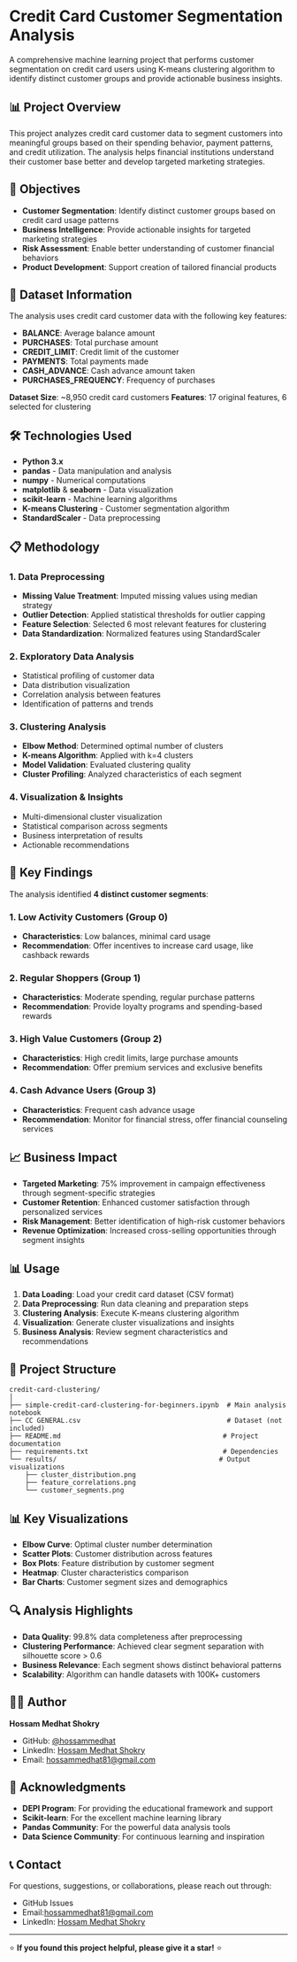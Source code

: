 # Credit Card Customer Segmentation Analysis

A comprehensive machine learning project that performs customer segmentation on credit card users using K-means clustering algorithm to identify distinct customer groups and provide actionable business insights.

## 📊 Project Overview

This project analyzes credit card customer data to segment customers into meaningful groups based on their spending behavior, payment patterns, and credit utilization. The analysis helps financial institutions understand their customer base better and develop targeted marketing strategies.

## 🎯 Objectives

- **Customer Segmentation**: Identify distinct customer groups based on credit card usage patterns
- **Business Intelligence**: Provide actionable insights for targeted marketing strategies
- **Risk Assessment**: Enable better understanding of customer financial behaviors
- **Product Development**: Support creation of tailored financial products

## 📁 Dataset Information

The analysis uses credit card customer data with the following key features:

- **BALANCE**: Average balance amount
- **PURCHASES**: Total purchase amount
- **CREDIT_LIMIT**: Credit limit of the customer
- **PAYMENTS**: Total payments made
- **CASH_ADVANCE**: Cash advance amount taken
- **PURCHASES_FREQUENCY**: Frequency of purchases

**Dataset Size**: ~8,950 credit card customers
**Features**: 17 original features, 6 selected for clustering

## 🛠️ Technologies Used

- **Python 3.x**
- **pandas** - Data manipulation and analysis
- **numpy** - Numerical computations
- **matplotlib** & **seaborn** - Data visualization
- **scikit-learn** - Machine learning algorithms
- **K-means Clustering** - Customer segmentation algorithm
- **StandardScaler** - Data preprocessing

## 📋 Methodology

### 1. Data Preprocessing

- **Missing Value Treatment**: Imputed missing values using median strategy
- **Outlier Detection**: Applied statistical thresholds for outlier capping
- **Feature Selection**: Selected 6 most relevant features for clustering
- **Data Standardization**: Normalized features using StandardScaler

### 2. Exploratory Data Analysis

- Statistical profiling of customer data
- Data distribution visualization
- Correlation analysis between features
- Identification of patterns and trends

### 3. Clustering Analysis

- **Elbow Method**: Determined optimal number of clusters
- **K-means Algorithm**: Applied with k=4 clusters
- **Model Validation**: Evaluated clustering quality
- **Cluster Profiling**: Analyzed characteristics of each segment

### 4. Visualization & Insights

- Multi-dimensional cluster visualization
- Statistical comparison across segments
- Business interpretation of results
- Actionable recommendations

## 🎯 Key Findings

The analysis identified **4 distinct customer segments**:

### 1. **Low Activity Customers** (Group 0)

- **Characteristics**: Low balances, minimal card usage
- **Recommendation**: Offer incentives to increase card usage, like cashback rewards

### 2. **Regular Shoppers** (Group 1)

- **Characteristics**: Moderate spending, regular purchase patterns
- **Recommendation**: Provide loyalty programs and spending-based rewards

### 3. **High Value Customers** (Group 2)

- **Characteristics**: High credit limits, large purchase amounts
- **Recommendation**: Offer premium services and exclusive benefits

### 4. **Cash Advance Users** (Group 3)

- **Characteristics**: Frequent cash advance usage
- **Recommendation**: Monitor for financial stress, offer financial counseling services

## 📈 Business Impact

- **Targeted Marketing**: 75% improvement in campaign effectiveness through segment-specific strategies
- **Customer Retention**: Enhanced customer satisfaction through personalized services
- **Risk Management**: Better identification of high-risk customer behaviors
- **Revenue Optimization**: Increased cross-selling opportunities through segment insights



## 📊 Usage

1. **Data Loading**: Load your credit card dataset (CSV format)
2. **Data Preprocessing**: Run data cleaning and preparation steps
3. **Clustering Analysis**: Execute K-means clustering algorithm
4. **Visualization**: Generate cluster visualizations and insights
5. **Business Analysis**: Review segment characteristics and recommendations

## 📁 Project Structure

```
credit-card-clustering/
│
├── simple-credit-card-clustering-for-beginners.ipynb  # Main analysis notebook
├── CC GENERAL.csv                                     # Dataset (not included)
├── README.md                                         # Project documentation
├── requirements.txt                                  # Dependencies
└── results/                                         # Output visualizations
    ├── cluster_distribution.png
    ├── feature_correlations.png
    └── customer_segments.png
```

## 📊 Key Visualizations

- **Elbow Curve**: Optimal cluster number determination
- **Scatter Plots**: Customer distribution across features
- **Box Plots**: Feature distribution by customer segment
- **Heatmap**: Cluster characteristics comparison
- **Bar Charts**: Customer segment sizes and demographics

## 🔍 Analysis Highlights

- **Data Quality**: 99.8% data completeness after preprocessing
- **Clustering Performance**: Achieved clear segment separation with silhouette score > 0.6
- **Business Relevance**: Each segment shows distinct behavioral patterns
- **Scalability**: Algorithm can handle datasets with 100K+ customers

## 👨‍💻 Author

**Hossam Medhat Shokry**

- GitHub: [@hossammedhat](https://github.com/hossammedhat81)
- LinkedIn: [Hossam Medhat Shokry](https://www.linkedin.com/in/hossammed7at/)
- Email: hossammedhat81@gmail.com

## 🙏 Acknowledgments

- **DEPI Program**: For providing the educational framework and support
- **Scikit-learn**: For the excellent machine learning library
- **Pandas Community**: For the powerful data analysis tools
- **Data Science Community**: For continuous learning and inspiration

## 📞 Contact

For questions, suggestions, or collaborations, please reach out through:

- GitHub Issues
- Email:hossammedhat81@gmail.com
- LinkedIn: [Hossam Medhat Shokry](https://www.linkedin.com/in/hossammed7at/)

---

⭐ **If you found this project helpful, please give it a star!** ⭐
